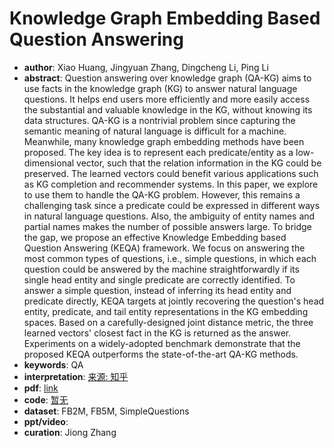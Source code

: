 # Knowledge Graph Embedding Based Question Answering
* **author**: Xiao Huang, Jingyuan Zhang, Dingcheng Li, Ping Li
* **abstract**: Question answering over knowledge graph (QA-KG) aims to use facts in the knowledge graph (KG) to answer natural language questions. It helps end users more efficiently and more easily access the substantial and valuable knowledge in the KG, without knowing its data structures. QA-KG is a nontrivial problem since capturing the semantic meaning of natural language is difficult for a machine. Meanwhile, many knowledge graph embedding methods have been proposed. The key idea is to represent each predicate/entity as a low-dimensional vector, such that the relation information in the KG could be preserved. The learned vectors could benefit various applications such as KG completion and recommender systems. In this paper, we explore to use them to handle the QA-KG problem. However, this remains a challenging task since a predicate could be expressed in different ways in natural language questions. Also, the ambiguity of entity names and partial names makes the number of possible answers large. To bridge the gap, we propose an effective Knowledge Embedding based Question Answering (KEQA) framework. We focus on answering the most common types of questions, i.e., simple questions, in which each question could be answered by the machine straightforwardly if its single head entity and single predicate are correctly identified. To answer a simple question, instead of inferring its head entity and predicate directly, KEQA targets at jointly recovering the question's head entity, predicate, and tail entity representations in the KG embedding spaces. Based on a carefully-designed joint distance metric, the three learned vectors' closest fact in the KG is returned as the answer. Experiments on a widely-adopted benchmark demonstrate that the proposed KEQA outperforms the state-of-the-art QA-KG methods.
* **keywords**: QA
* **interpretation**: [来源: 知乎](https://zhuanlan.zhihu.com/p/70638967)
* **pdf**: [link](https://dl.acm.org/doi/pdf/10.1145/3289600.3290956?download=true)
* **code**: [暂无]()
* **dataset**: FB2M, FB5M, SimpleQuestions
* **ppt/video**:
* **curation**: Jiong Zhang 